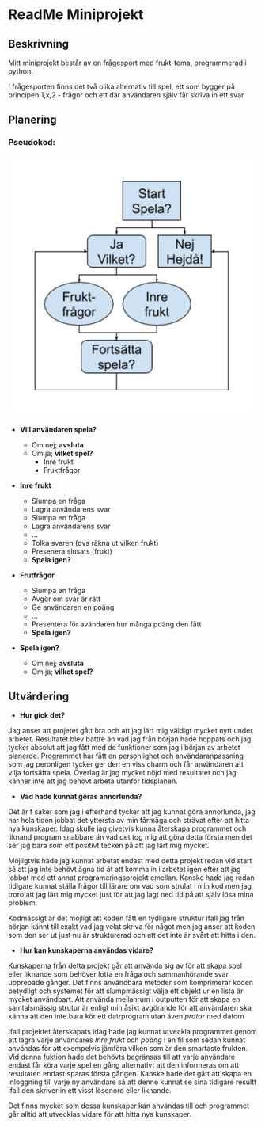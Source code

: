 # ReadMe Miniprojekt

## **Beskrivning**

Mitt miniprojekt består av en frågesport med frukt-tema, programmerad i python. 

I frågesporten finns det två olika alternativ till spel, ett som bygger på principen 1,x,2 - frågor och ett där användaren själv får skriva in ett svar

## **Planering**

### Pseudokod:

![Pseudokod](https://github.com/abbindustrigymnasium/programmering-1-miniprojekt-abbhilgwi/blob/master/Pseudokod.PNG)

* **Vill användaren spela?**
  * Om nej; **avsluta**
  * Om ja; **vilket spel?**
    * Inre frukt
    * Fruktfrågor
    
* **Inre frukt**
  * Slumpa en fråga
  * Lagra användarens svar
  * Slumpa en fråga
  * Lagra användarens svar
  * ...
  * Tolka svaren (dvs räkna ut vilken frukt)
  * Presenera slusats (frukt)
  * **Spela igen?**


* **Frutfrågor**
  * Slumpa en fråga
  * Avgör om svar är rätt
  * Ge användaren en poäng
  * ...
  * Presentera för avändaren hur många poäng den fått
  * **Spela igen?**

* **Spela igen?**
  * Om nej; **avsluta**
  * Om ja; **vilket spel?**

## **Utvärdering**

* **Hur gick det?**

Jag anser att projetet gått bra och att jag lärt mig väldigt mycket nytt under arbetet. Resultatet blev bättre än vad jag från början hade hoppats och jag tycker absolut att jag fått med de funktioner som jag i början av arbetet planerde. Programmet har fått en personlighet och användaranpassning som jag peronligen tycker ger den en viss charm och får användaren att vilja fortsätta spela. Överlag är jag mycket nöjd med resultatet och jag känner inte att jag behövt arbeta utanför tidsplanen. 

* **Vad hade kunnat göras annorlunda?**

Det är f saker som jag i efterhand tycker att jag kunnat göra annorlunda, jag har hela tiden jobbat det yttersta av min fårmåga och strävat efter att hitta nya kunskaper. Idag skulle jag givetvis kunna återskapa programmet och liknand program snabbare än vad det tog mig att göra detta första men det ser jag bara som ett positivt tecken på att jag lärt mig mycket.

Möjligtvis hade jag kunnat arbetat endast med detta projekt redan vid start så att jag inte behövt ägna tid åt att komma in i arbetet igen efter att jag jobbat med ett annat programeringsprojekt emellan. Kanske hade jag redan tidigare kunnat ställa frågor till lärare om vad som strulat i min kod men jag troro att jag lärt mig mycket just för att jag lagt ned tid på att själv lösa mina problem. 

Kodmässigt är det möjligt att koden fått en tydligare struktur ifall jag från början kännt till exakt vad jag velat skriva för något men jag anser att koden som den ser ut just nu är strukturerad och att det inte är svårt att hitta i den. 

* **Hur kan kunskaperna användas vidare?**

Kunskaperna från detta projekt går att använda sig av för att skapa spel eller liknande som behöver lotta en fråga och sammanhörande svar upprepade gånger. Det finns användbara metoder som komprimerar koden betydligt och systemet för att slumpmässigt välja ett objekt ur en lista är mycket användbart. Att använda mellanrum i outputten för att skapa en samtalsmässig strutur är enligt min åsikt avgörande för att användaren ska känna att den inte bara kör ett datrprogram utan även *pratar* med datorn

Ifall projektet återskapats idag hade jag kunnat utveckla programmet genom att lagra varje användares *Inre frukt* och *poäng* i en fil som sedan kunnat användas för att exempelvis jämföra vilken som är den smartaste frukten. Vid denna fuktion hade det behövts begränsas till att varje användare endast får köra varje spel en gång alternativt att den informeras om att resultaten endast sparas första gången. Kanske hade det gått att skapa en inloggning till varje ny användare så att denne kunnat se sina tidigare resultt ifall den skriver in ett visst lösenord eller liknande. 

Det finns mycket som dessa kunskaper kan användas till och programmet går alltid att utvecklas vidare för att hitta nya kunskaper.
